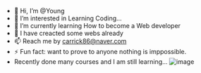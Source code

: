 - 👋 Hi, I’m @Young
- 👀 I’m interested in Learning Coding...
- 🌱 I’m currently learning How to become a Web developer
- 💞️ I have creacted some webs already 
- 📫 Reach me by carrick86@naver.com
- ⚡ Fun fact: want to prove to anyone nothing is imppossible.
- Recently done many courses and I am still learning...
![image](https://github.com/user-attachments/assets/65f07023-e733-4b71-83be-5c50e23694a1)

<!---
jjongdev/jjongdev is a ✨ special ✨ repository because its `README.md` (this file) appears on your GitHub profile.
You can click the Preview link to take a look at your changes.
--->
